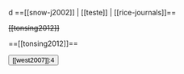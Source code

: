 d ==[[snow-j2002]] | [[teste]] | [[rice-journals]]==


~~[[tonsing2012]]~~

==[[tonsing2012]]==




<button>[[west2007]]:4</button>

